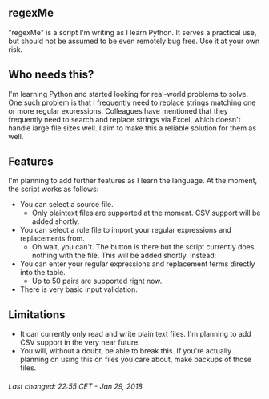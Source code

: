 ## regexMe
"regexMe" is a script I'm writing as I learn Python. It serves a practical use, but should not be assumed to be even remotely bug free. Use it at your own risk.

## Who needs this?
I'm learning Python and started looking for real-world problems to solve. One such problem is that I frequently need to replace strings matching one or more regular expressions. Colleagues have mentioned that they frequently need to search and replace strings via Excel, which doesn't handle large file sizes well. I aim to make this a reliable solution for them as well.

## Features
I'm planning to add further features as I learn the language. 
At the moment, the script works as follows: 
* You can select a source file.
    * Only plaintext files are supported at the moment. CSV support will be added shortly.
* You can select a rule file to import your regular expressions and replacements from.
    * Oh wait, you can't. The button is there but the script currently does nothing with the file. This will be added 
    shortly. Instead:
* You can enter your regular expressions and replacement terms directly into the table.
    * Up to 50 pairs are supported right now.
* There is very basic input validation. 
    
## Limitations 
- It can currently only read and write plain text files. I'm planning to add CSV support in the very near future.
- You will, without a doubt, be able to break this. If you're actually planning on using this on files you care about, make backups of those files. 

###### Last changed: 22:55 CET - Jan 29, 2018